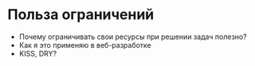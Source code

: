 # Польза ограничений

 - Почему ограничивать свои ресурсы при решении задач полезно?
 - Как я это применяю в веб-разработке
 - KISS, DRY?

 [kovodstvo_175]: http://www.artlebedev.ru/kovodstvo/sections/175/